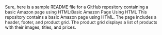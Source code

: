 Sure, here is a sample README file for a GitHub repository containing a basic Amazon page using HTML:Basic Amazon Page Using HTML
This repository contains a basic Amazon page using HTML. The page includes a header, footer, and product grid. The product grid displays a list of products with their images, titles, and prices.
